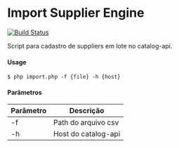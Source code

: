 # Import Supplier Engine
[![Build Status](https://travis-ci.org/madsilver/import-supplier-engine.svg?branch=master)](https://travis-ci.org/madsilver/import-supplier-engine)

Script para cadastro de suppliers em lote no catalog-api.

#### Usage
```
$ php import.php -f {file} -h {host}
```

#### Parâmetros
|Parâmetro|Descrição|
|---|---|
|-f|Path do arquivo csv|
|-h|Host do catalog-api|